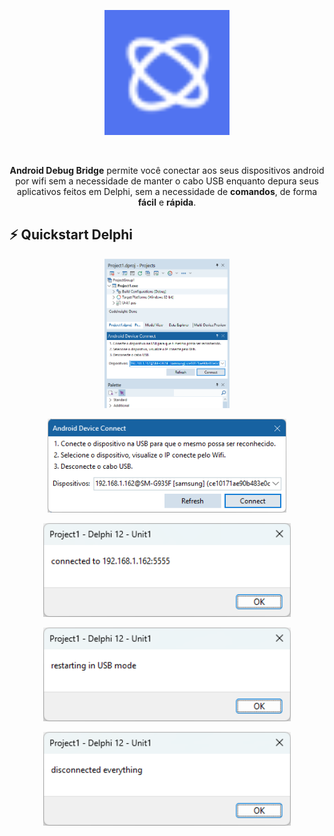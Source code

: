 <p align="center">
  <a href="https://github.com/maiconpires/ADB4Delphi/blob/main/Images/SOiS_Splash.bmp">
    <img alt="SOiS" height="200" src="https://github.com/maiconpires/ADB4Delphi/blob/main/Images/SOiS_Splash.bmp">
  </a>                                 
</p><br>
<p align="center">
  <b>Android Debug Bridge</b> permite você conectar aos seus dispositivos android por wifi sem a necessidade de manter o cabo USB enquanto depura seus aplicativos feitos em Delphi, sem a necessidade de <b>comandos</b>, de forma <b>fácil</b> e <b>rápida</b>.
</p>

## ⚡️ Quickstart Delphi
<p align="center">
<img alt="PanelDocked" width="200" src="https://github.com/maiconpires/ADB4Delphi/blob/main/Images/ADB4Delphi2.png">
</p>
<p align="center">
<img alt="Panel" height="150" src="https://github.com/maiconpires/ADB4Delphi/blob/main/Images/ADB4Delphi1.png">
</p>
<p align="center">
<img alt="Connected" height="150" src="https://github.com/maiconpires/ADB4Delphi/blob/main/Images/ADB4Delphi3.png">
</p>
<p align="center">
<img alt="Disconnected" height="150" src="https://github.com/maiconpires/ADB4Delphi/blob/main/Images/ADB4Delphi4.png">
</p>
<p align="center">
<img alt="Reset" height="150" src="https://github.com/maiconpires/ADB4Delphi/blob/main/Images/ADB4Delphi5.png">
</p>
